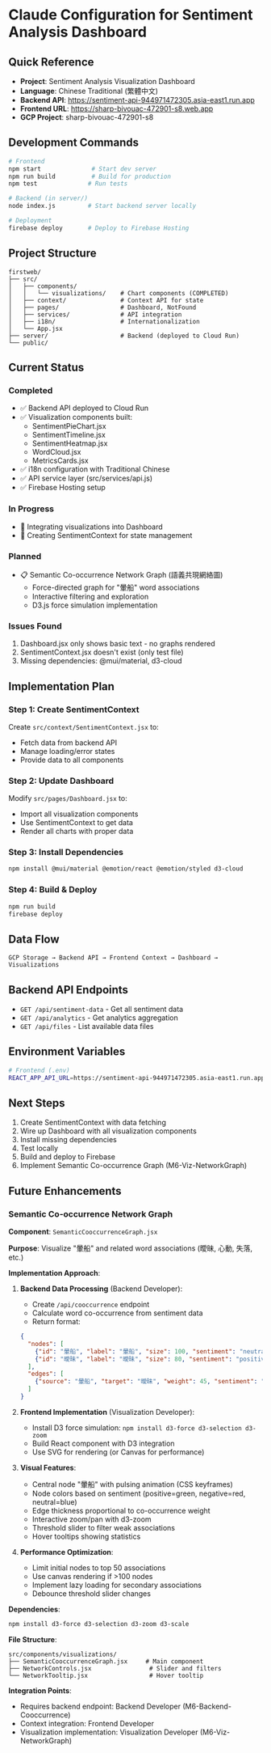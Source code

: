# Claude Configuration for Sentiment Analysis Dashboard

## Quick Reference
- **Project**: Sentiment Analysis Visualization Dashboard
- **Language**: Chinese Traditional (繁體中文)
- **Backend API**: https://sentiment-api-944971472305.asia-east1.run.app
- **Frontend URL**: https://sharp-bivouac-472901-s8.web.app
- **GCP Project**: sharp-bivouac-472901-s8

## Development Commands
```bash
# Frontend
npm start              # Start dev server
npm run build          # Build for production
npm test              # Run tests

# Backend (in server/)
node index.js         # Start backend server locally

# Deployment
firebase deploy       # Deploy to Firebase Hosting
```

## Project Structure
```
firstweb/
├── src/
│   ├── components/
│   │   └── visualizations/    # Chart components (COMPLETED)
│   ├── context/               # Context API for state
│   ├── pages/                 # Dashboard, NotFound
│   ├── services/              # API integration
│   ├── i18n/                  # Internationalization
│   └── App.jsx
├── server/                    # Backend (deployed to Cloud Run)
└── public/
```

## Current Status

### Completed
- ✅ Backend API deployed to Cloud Run
- ✅ Visualization components built:
  - SentimentPieChart.jsx
  - SentimentTimeline.jsx
  - SentimentHeatmap.jsx
  - WordCloud.jsx
  - MetricsCards.jsx
- ✅ i18n configuration with Traditional Chinese
- ✅ API service layer (src/services/api.js)
- ✅ Firebase Hosting setup

### In Progress
- 🔄 Integrating visualizations into Dashboard
- 🔄 Creating SentimentContext for state management

### Planned
- 📋 Semantic Co-occurrence Network Graph (語義共現網絡圖)
  - Force-directed graph for "暈船" word associations
  - Interactive filtering and exploration
  - D3.js force simulation implementation

### Issues Found
1. Dashboard.jsx only shows basic text - no graphs rendered
2. SentimentContext.jsx doesn't exist (only test file)
3. Missing dependencies: @mui/material, d3-cloud

## Implementation Plan

### Step 1: Create SentimentContext
Create `src/context/SentimentContext.jsx` to:
- Fetch data from backend API
- Manage loading/error states
- Provide data to all components

### Step 2: Update Dashboard
Modify `src/pages/Dashboard.jsx` to:
- Import all visualization components
- Use SentimentContext to get data
- Render all charts with proper data

### Step 3: Install Dependencies
```bash
npm install @mui/material @emotion/react @emotion/styled d3-cloud
```

### Step 4: Build & Deploy
```bash
npm run build
firebase deploy
```

## Data Flow
```
GCP Storage → Backend API → Frontend Context → Dashboard → Visualizations
```

## Backend API Endpoints
- `GET /api/sentiment-data` - Get all sentiment data
- `GET /api/analytics` - Get analytics aggregation
- `GET /api/files` - List available data files

## Environment Variables
```bash
# Frontend (.env)
REACT_APP_API_URL=https://sentiment-api-944971472305.asia-east1.run.app/api
```

## Next Steps
1. Create SentimentContext with data fetching
2. Wire up Dashboard with all visualization components
3. Install missing dependencies
4. Test locally
5. Build and deploy to Firebase
6. Implement Semantic Co-occurrence Graph (M6-Viz-NetworkGraph)

## Future Enhancements

### Semantic Co-occurrence Network Graph
**Component**: `SemanticCooccurrenceGraph.jsx`

**Purpose**: Visualize "暈船" and related word associations (曖昧, 心動, 失落, etc.)

**Implementation Approach**:

1. **Backend Data Processing** (Backend Developer):
   - Create `/api/cooccurrence` endpoint
   - Calculate word co-occurrence from sentiment data
   - Return format:
   ```json
   {
     "nodes": [
       {"id": "暈船", "label": "暈船", "size": 100, "sentiment": "neutral", "group": "center"},
       {"id": "曖昧", "label": "曖昧", "size": 80, "sentiment": "positive", "group": "related"}
     ],
     "edges": [
       {"source": "暈船", "target": "曖昧", "weight": 45, "sentiment": "positive"}
     ]
   }
   ```

2. **Frontend Implementation** (Visualization Developer):
   - Install D3 force simulation: `npm install d3-force d3-selection d3-zoom`
   - Build React component with D3 integration
   - Use SVG for rendering (or Canvas for performance)

3. **Visual Features**:
   - Central node "暈船" with pulsing animation (CSS keyframes)
   - Node colors based on sentiment (positive=green, negative=red, neutral=blue)
   - Edge thickness proportional to co-occurrence weight
   - Interactive zoom/pan with d3-zoom
   - Threshold slider to filter weak associations
   - Hover tooltips showing statistics

4. **Performance Optimization**:
   - Limit initial nodes to top 50 associations
   - Use canvas rendering if >100 nodes
   - Implement lazy loading for secondary associations
   - Debounce threshold slider changes

**Dependencies**:
```bash
npm install d3-force d3-selection d3-zoom d3-scale
```

**File Structure**:
```
src/components/visualizations/
├── SemanticCooccurrenceGraph.jsx     # Main component
├── NetworkControls.jsx                # Slider and filters
└── NetworkTooltip.jsx                 # Hover tooltip
```

**Integration Points**:
- Requires backend endpoint: Backend Developer (M6-Backend-Cooccurrence)
- Context integration: Frontend Developer
- Visualization implementation: Visualization Developer (M6-Viz-NetworkGraph)
